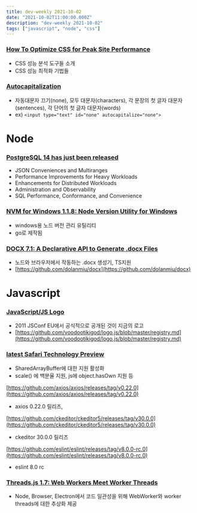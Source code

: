 ```yaml
---
title: dev-weekly 2021-10-02
date: "2021-10-02T11:00:00.000Z"
description: "dev-weekly 2021-10-02"
tags: ["javascript", "node", "css"]
---
```


### [How To Optimize CSS for Peak Site Performance](https://kinsta.com/blog/optimize-css/)

- CSS 성능 분석 도구들 소개
- CSS 성능 최적화 기법들

### [Autocapitalization](https://www.htmhell.dev/tips/autocapitalization)

- 자동대문자 끄기(none), 모두 대문자(characters), 각 문장의 첫 글자 대문자(sentences), 각 단어의 첫 글자 대문자(words)
- ex) `<input type="text" id="none" autocapitalize="none">`

# Node

### [PostgreSQL 14 has just been released](https://www.postgresql.org/about/news/postgresql-14-released-2318/)

- JSON Conveniences and Multiranges
- Performance Improvements for Heavy Workloads
- Enhancements for Distributed Workloads
- Administration and Observability
- SQL Performance, Conformance, and Convenience

### [NVM for Windows 1.1.8: Node Version Utility for Windows](https://github.com/coreybutler/nvm-windows)

- windows용 노드 버전 관리 유틸리티
- go로 제작됨

### [DOCX 7.1: A Declarative API to Generate .docx Files](https://docx.js.org/#/)

- 노드와 브라우저에서 작동하는 .docx 생성기, TS지원
- [https://github.com/dolanmiu/docx](https://github.com/dolanmiu/docx)

# Javascript

### [JavaScript/JS Logo](https://github.com/voodootikigod/logo.js)

- 2011 JSConf EU에서 공식적으로 공개된 것이 지금의 로고
- [https://github.com/voodootikigod/logo.js/blob/master/registry.md](https://github.com/voodootikigod/logo.js/blob/master/registry.md)

### [latest Safari Technology Preview](https://webkit.org/blog/11975/release-notes-for-safari-technology-preview-133/)

- SharedArrayBuffer에 대한 지원 활성화
- scale() 에 백분율 지원, js에 object.hasOwn 지원 등

[https://github.com/axios/axios/releases/tag/v0.22.0](https://github.com/axios/axios/releases/tag/v0.22.0)

- axios 0.22.0 릴리즈,

[https://github.com/ckeditor/ckeditor5/releases/tag/v30.0.0](https://github.com/ckeditor/ckeditor5/releases/tag/v30.0.0)

- ckeditor 30.0.0 릴리즈

[https://github.com/eslint/eslint/releases/tag/v8.0.0-rc.0](https://github.com/eslint/eslint/releases/tag/v8.0.0-rc.0)

- eslint 8.0 rc

### [Threads.js 1.7: Web Workers Meet Worker Threads](https://threads.js.org/)

- Node, Browser, Electron에서 코드 일관성을 위해 WebWorker와 worker threads에 대한 추상화 제공